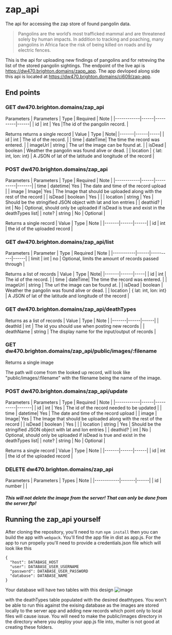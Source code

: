 # zap_api

The api for accessing the zap store of found pangolin data. 

>Pangolins are the world’s most trafficked mammal and are threatened solely by human
impacts. In addition to tracking and poaching, many pangolins in Africa face the risk of being
killed on roads and by electric fences.

This is the api for uploading new findings of pangolins and for retreving the list of the stored pangolin sightings. The endpoint of the live api is https://dw470.brighton.domains/zapp_app. The app devloped along side this api is located at https://dw470.brighton.domains/ci609/zap-app. 

## End points

### GET dw470.brighton.domains/zap_api


Parameters
| Parameters | Type | Required | Note |
|------------|------|----------|------|
| id         | int  | Yes      |The id of the pangolin record. |

Returns returns a single record
| Value | Type | Note|
|-------|------|-----|
| id    | int  | The id of the record. |
| time  | dateTime| The time the record was entered. |
| imageUrl | string | The url the image can be found at. |
| isDead | boolean | Weather the pangolin was found alive or dead. |
| location | { lat: int, lon: int} | A JSON of lat of the latitude and longitude of the record |

### POST dw470.brighton.domains/zap_api

Parameters
| Parameters | Type | Required | Note |
|------------|------|----------|-------|
| time       | datetime| Yes | The date and time of the record upload |
| image      | Image| Yes | The Image that should be uploaded along with the rest of the record |
| isDead     | boolean | Yes | |
| location   | string | Yes | Should be the stringified JSON object with lat and lon entries |
| deathid?   | int | No | Optional, should only be uploaded if isDead is true and exist in the deathTypes list|
| note?       | string | No | Optional |

Returns a single record
| Value | Type | Note |
|-------|------|------|
| id | int | the id of the uploaded record |

### GET dw470.brighton.domains/zap_api/list

Parameters
| Parameter | Type | Required | Note |
|-----------|------|----------|------|
| limit     | int  | no       | Optional, limits the amount of records passed through |

Returns a list of records
| Value | Type | Note|
|-------|------|-----|
| id    | int  | The id of the record. |
| time  | dateTime| The time the record was entered. |
| imageUrl | string | The url the image can be found at. |
| isDead | boolean | Weather the pangolin was found alive or dead. |
| location | { lat: int, lon: int} | A JSON of lat of the latitude and longitude of the record |

### GET dw470.brighton.domains/zap_api/deathTypes

Returns as a list of records
| Value | Type | Note | 
|-------|------|------|
| deathId | int | The id you should use when posting new records |
| deathName | string | The display name for the input/output of records |

### GET dw470.brighton.domains/zap_api/public/images/:filename

Returns a single image

The path will come from the looked up record, will look like "public/images/:filename" with the filename being the name of the image. 

### POST dw470.brighton.domains/zap_api/update

Parameters
| Parameters | Type | Required | Note |
|------------|------|----------|-------|
| id         | int  | Yes      | The id of the record needed to be updated |
| time       | datetime| Yes | The date and time of the record upload |
| image      | Image| Yes | The Image that should be uploaded along with the rest of the record |
| isDead     | boolean | Yes | |
| location   | string | Yes | Should be the stringified JSON object with lat and lon entries |
| deathid?   | int | No | Optional, should only be uploaded if isDead is true and exist in the deathTypes list|
| note?       | string | No | Optional |


Returns a single record
| Value | Type | Note |
|-------|------|------|
| id | int | the id of the uploaded record |


### DELETE dw470.brighton.domains/zap_api

Parameters
| Parameters | Types | Note |
|------------|-------|------|
| id         | number |     |

##### This will not delete the image from the server! That can only be done from the server ftp!

## Running the zap_api yourself
After cloning the repository, you'll need to run `npm install` then you can build the app with `webpack`. You'll find the app file in dist as app.js. For the app to run propeliy you'll need to provide a credentials.json file which will look like this 
```
{
  "host": DATABASE_HOST
  "user": DATABASE_USER_USERNAME
  "password": DATABASE_USER_PASSWORD
  "database": DATABASE_NAME
}
```
Your database will have two tables with this design
![image](https://user-images.githubusercontent.com/7958479/145321135-5f5b82e6-eabb-400f-883e-6154b6fd4854.png)

with the deathTypes table populated with the desired deathtypes.
You won't be able to run this against the exising database as the images are stored locally to the server app and adding new records which point only to local files will cause issue. You will need to make the public/images directory in the directory where you deploy your app.js file into, multer is not good at creating these folders.
